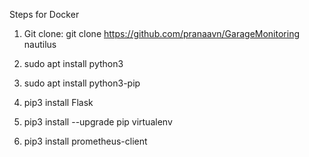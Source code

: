 Steps for Docker
1. Git clone:
git clone https://github.com/pranaavn/GarageMonitoring nautilus

2. sudo apt install python3

3. sudo apt install python3-pip

4. pip3 install Flask

5. pip3 install --upgrade pip virtualenv

6. pip3 install prometheus-client

